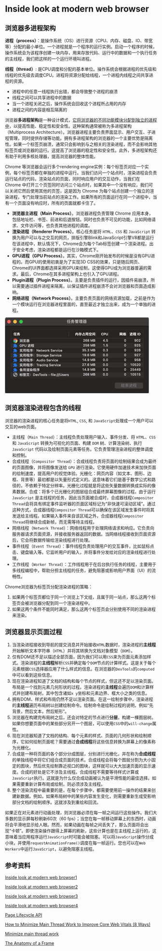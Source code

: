 # Inside look at modern web browser

## 浏览器多进程架构

**进程（process）**：是操作系统（OS）进行资源（CPU、内存、磁盘、IO、带宽等）分配的最小单位。一个进程就是一个程序的运行实例。启动一个程序的时候，操作系统会为该程序创建一块内存，用来存放代码、运行中的数据和一个执行任务的主线程，我们把这样的一个运行环境叫进程。

**线程（thread）**: 是CPU调度和分配的基本单位。操作系统会根据进程的优先级和线程的优先级去调度CPU。进程将资源分配给线程，一个进程内线程之间共享进程的资源。

- 进程中的任意一线程执行出错，都会导致整个进程的崩溃
- 线程之间可以共享进程中的数据
- 当一个进程关闭之后，操作系统会回收这个进程所占用的内存
- 进程之间的内容是相互隔离的

浏览器**多进程架构**是一种设计模式，<u>它将浏览器的不同功能模块分配到独立的进程中</u>，以提高性能、稳定性和安全性。这种架构通常被称为多进程架构（Multiprocess Architecture）。浏览器进程主要负责界面显示、用户交互、子进程管理，同时提供存储等功能。拥有多进程架构的浏览器的一个主要优势是隔离性。如果一个标签页崩溃，通常只会影响到与之相关的渲染进程，而不会影响其他标签页或浏览器的运行。这提高了浏览器的稳定性和安全性。此外，多进程架构还有助于利用多核处理器，提高浏览器的整体性能。

Chrome 等浏览器会运行多个rendering engine实例：每个标签页对应一个实例，每个标签页都在单独的进程中运行。当我们访问一个站点时，渲染进程会负责运行站点的代码，渲染站点的页面，同时响应用户的交互动作，当我们在 Chrome 中打开三个页签同时访问三个站点时，如果其中一个没有响应，我们可以关闭它然后使用其他的页签，这是因为 Chrome 为每个站点创建一个独立的渲染进程，专门处理当前站点的渲染工作。如果所有的页面运行在同一个进程中，当有一个页面没有响应时，所有的页面就都卡住了。

- **浏览器主进程（Main Process）**。浏览器进程负责管理 Chrome 应用本身，包括地址栏、书签、前进和后退按钮。同时也负责不可见的功能，比如网络请求、文件访问等，也负责其他进程的调度。
- **渲染进程（Renderer Process）**。核心任务是将 `HTML`、`CSS` 和 `JavaScript` 转换为用户可以与之交互的网页，排版引擎Blink和JavaScript引擎V8都是运行在该进程中，默认情况下，Chrome会为每个Tab标签创建一个渲染进程。出于安全考虑，渲染进程都是运行在沙箱模式下。
- **GPU进程（GPU Process）**。其实，Chrome刚开始发布的时候是没有GPU进程的。而GPU的使用初衷是为了实现3D CSS的效果，只是随后网页、Chrome的UI界面都选择采用GPU来绘制，这使得GPU成为浏览器普遍的需求。最后，Chrome在其多进程架构上也引入了GPU进程。
- **Plugin进程（Plugin Process）**。主要是负责插件的运行，因插件易崩溃，所以需要通过插件进程来隔离，以保证插件进程崩溃不会对浏览器和页面造成影响。
- **网络进程（Network Process）**。主要负责页面的网络资源加载，之前是作为一个模块运行在浏览器进程里面的，直至最近才独立出来，成为一个单独的进程。

![browser](./assets/browser-process.png)

## 浏览器渲染进程包含的线程

浏览器的渲染进程的核心任务是将`HTML`, `CSS`, 和 `JavaScript`处理成一个用户可以交互的web页面。

- 主线程（`Main Thread`）：主线程负责处理用户输入、事件分发、将 `HTML`、`CSS` 和 `JavaScript` 转换为可视化的页面、构建 `DOM` 树、计算渲染树、执行 `JavaScript` 代码以及绘制页面元素等任务。它负责管理渲染进程的整体调度和控制。
- 合成线程（`Compositor Thread`）：合成线程负责将页面的绘制结果合成为最终的页面图像，并将图像发送给 `GPU` 进行渲染。它使用硬件加速技术来加快页面的绘制速度，提高用户的视觉体验。光栅化：网页内容（如文本、图形、边框、背景等）最初都是以矢量形式定义的。这意味着它们是基于数学公式和路径的，不依赖于特定分辨率。光栅化过程就是将这些矢量数据转换成实际的像素数据。合成：将多个已光栅化的图层组合成最终屏幕图像的过程。由于运行 `JavaScript` 是主线程的任务，因此当页面被合成时，合成器线程`Compositor Thread`会将具有绑定事件监听器的页面区域标记为“非快速可滚动区域”。通过这种方式，合成器线程`Compositor Thread`可以确保在该区域发生事件时将其发送给主线程。如果输入事件来自该区域之外，合成器线程`Compositor Thread`将继续合成新帧，而无需等待主线程。
- 网络线程（`Network Thread`）：网络线程用于处理网络请求和响应。它负责向服务器请求页面资源，并接收服务器返回的数据。当网络线程接收到页面资源后，它会将数据传输给渲染线程进行处理。
- 事件线程（`Event Thread`）：事件线程负责处理用户的交互事件，比如鼠标点击、键盘输入等。它监听用户的输入，并将事件分发给对应的渲染线程进行处理。
- 工作线程（`Worker Thread`）：工作线程用于在后台执行任务的线程，主要用于多线程编程中，帮助分担主线程的任务，避免阻塞或影响用户界面（UI）的流畅性。

Chrome浏览器为标签⻚分配渲染进程的策略：

1. 如果两个标签⻚都位于同⼀个浏览上下⽂组，且属于同⼀站点，那么这两个标签⻚会被浏览器分配到同⼀个渲染进程中。
2. 如果这两个条件不能同时满⾜，那么这两个标签⻚会分别使⽤不同的渲染进程来渲染。

## 浏览器显示页面过程

1. 当渲染进程接收到导航的提交消息并开始接收`HTML`数据时，渲染进程的**主线程**开始解析文本字符串（`HTML`）并将其转换为文档对象模型（`DOM`）。
2. 仅有DOM还不足以描述全部页面，因为我们可以用`CSS`来为页面元素添加样式。渲染进程的**主线程**解析`CSS`并确定每个`DOM`节点的计算样式。这是关于每个元素根据`CSS`选择器应用了什么样式的信息。在浏览器的`DevTools`的`computed`中可以看到这些信息。
3. 现在渲染进程知道了文档的结构和每个节点的样式，但这还不足以渲染页面。布局是一个找到元素几何形状的过程。渲染进程的**主线程**会遍历`DOM`和计算样式并创建布局树，其中包含诸如`x y`坐标和元素边界、框大小之类的信息。
4. 拥有DOM、样式和布局仍然不足以渲染页面。在这一绘制步骤中，渲染进程的**主线程**遍历布局树以创建绘制命令。绘制命令是绘制过程的说明，例如“先背景，然后文本，然后矩形”。
5. 浏览器在构建完布局树之后，还会对特定的节点进行**分层**，构建一棵图层树。如果你想要页面中的某些部分另开一个图层，可以使用`CSS`中的`will-change`属性。
6. 现在浏览器知道了文档的结构、每个元素的样式、页面的几何形状和绘制顺序，它如何绘制页面呢？需要通过**合成线程**将这些信息转换为屏幕上的像素称为光栅化。
7. 合成是一种将页面的各个部分分成图层，分别进行光栅化，并在称为**合成线程**的单独线程中将它们组合成页面的技术。合成线程会将每个图层分割为⼤⼩固定的图块，然后优先绘制靠近视⼝的图块，这样就可以⼤⼤加速⻚⾯的显⽰速度。合成的好处是它不涉及主线程。合成线程不需要等待样式计算或`JavaScript`执行。这就是为什么仅合成动画被认为是平滑性能的最佳选择。如果需要重新计算布局或绘制，则必须涉及主线程。
8. 整个渲染流程中最重要的是，在每个步骤中，都需要使用前一操作的结果来创建新数据。例如，如果布局树中的某些内容发生变化，则需要重新生成受影响部分文档的绘制顺序。这就涉及到重绘和回流。

如果正在对元素进行动画处理，则浏览器必须在每一帧之间运行这些操作。我们大多数的显示屏每秒刷新60次（60 fps）；当您在每一帧移动屏幕上的东西时，动画将会平滑地显示给人眼。然而，如果动画在每帧之间丢失了，那么页面将会出现“卡顿”。即使渲染操作跟得上屏幕的刷新，这些计算也是在主线程上运行的，这意味着当应用程序运行`JavaScript`时可能会被阻塞。可以将`JavaScript`操作分成小块，并使用`requestAnimationFrame()`调度在每一帧运行。您也可以在`Web Workers`中运行`JavaScript`，以避免阻塞主线程。

## 参考资料

[Inside look at modern web browser1](https://developer.chrome.com/blog/inside-browser-part1)

[Inside look at modern web browser2](https://developer.chrome.com/blog/inside-browser-part2)

[Inside look at modern web browser3](https://developer.chrome.com/blog/inside-browser-part3)

[Inside look at modern web browser4](https://developer.chrome.com/blog/inside-browser-part4)

[Page Lifecycle API](https://developer.chrome.com/docs/web-platform/page-lifecycle-api)

[How to Minimize Main Thread Work to Improve Core Web Vitals (8 Ways)](https://www.cloudways.com/blog/minimize-main-thread-work/)

[Minimize main thread work](https://developer.chrome.com/docs/lighthouse/performance/mainthread-work-breakdown)

[The Anatomy of a Frame](https://aerotwist.com/blog/the-anatomy-of-a-frame/)
